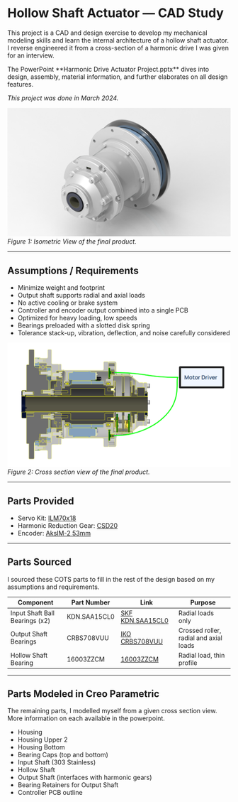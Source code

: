 # Hollow Shaft Actuator — CAD Study

This project is a CAD and design exercise to develop my mechanical modeling skills and learn the internal architecture of a hollow shaft actuator. I reverse engineered it from a cross-section of a harmonic drive I was given for an interview. 
<p></p>
The PowerPoint **Harmonic Drive Actuator Project.pptx** dives into design, assembly, material information, and further elaborates on all design features.

<p></p>

*This project was done in March 2024.*

<p></p>

![Figure 1](isometric.png)  
*Figure 1: Isometric View of the final product.*

---

## Assumptions / Requirements

- Minimize weight and footprint  
- Output shaft supports radial and axial loads  
- No active cooling or brake system  
- Controller and encoder output combined into a single PCB  
- Optimized for heavy loading, low speeds  
- Bearings preloaded with a slotted disk spring  
- Tolerance stack-up, vibration, deflection, and noise carefully considered

![Figure 2](crosssection.png)  
*Figure 2: Cross section view of the final product.*

---

## Parts Provided

- Servo Kit: [ILM70x18](https://www.tq-group.com/en/products/tq-robodrive/servo-kits/ilm70x18/)
- Harmonic Reduction Gear: [CSD20](https://www.hds.co.jp/english/products/detail.html?pdid=01hd13_csd-2a)
- Encoder: [AksIM-2 53mm](https://www.rls.si/eng/aksim-2-off-axis-rotary-absolute-encoder?___from_store=jp)

---

## Parts Sourced

I sourced these COTS parts to fill in the rest of the design based on my assumptions and requirements.

| Component | Part Number | Link | Purpose |
| --- | --- | --- | --- |
| Input Shaft Ball Bearings (x2) | KDN.SAA15CL0 | [SKF KDN.SAA15CL0](https://www.skf.com/group/products/thin-section-bearings/reali-slim-thin-section-bearings/productid-KDN.SAA15CL0) | Radial loads only |
| Output Shaft Bearings | CRBS708VUU | [IKO CRBS708VUU](https://www.ikont.com/download/crossed-roller-bearings/?wpdmdl=4042&refresh=5ffca031790ab1610391601) | Crossed roller, radial and axial loads |
| Hollow Shaft Bearing | 16003ZZCM | [16003ZZCM](https://bearingsdirect.com/16003zzcm-ball-bearing-17x35x8-shielded-16003-zzcm/) | Radial load, thin profile |

---

## Parts Modeled in Creo Parametric

The remaining parts, I modelled myself from a given cross section view. More information on each available in the powerpoint.
- Housing  
- Housing Upper 2  
- Housing Bottom  
- Bearing Caps (top and bottom)  
- Input Shaft (303 Stainless)  
- Hollow Shaft  
- Output Shaft (interfaces with harmonic gears)  
- Bearing Retainers for Output Shaft  
- Controller PCB outline
